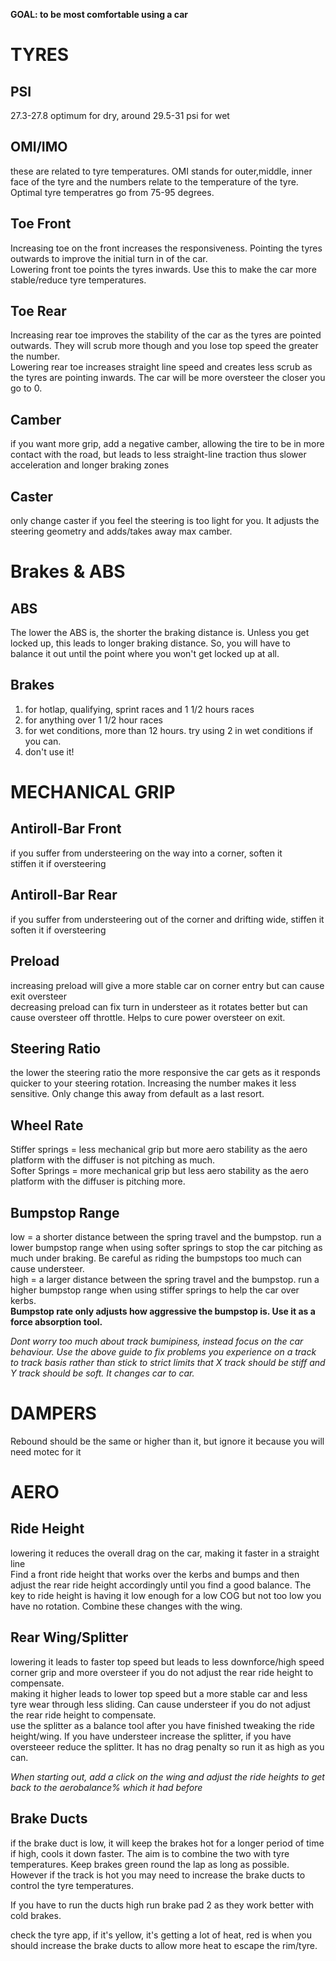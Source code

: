 **GOAL: to be most comfortable using a car**   

# TYRES

## PSI
27.3-27.8 optimum for dry, around 29.5-31 psi for wet   

## OMI/IMO
these are related to tyre temperatures. OMI stands for outer,middle, inner face of the tyre and the numbers relate to the temperature of the tyre. Optimal tyre temperatres go from 75-95 degrees.    

## Toe Front
Increasing toe on the front increases the responsiveness. Pointing the tyres outwards to improve the initial turn in of the car.    
Lowering front toe points the tyres inwards. Use this to make the car more stable/reduce tyre temperatures.    

## Toe Rear
Increasing rear toe improves the stability of the car as the tyres are pointed outwards. They will scrub more though and you lose top speed the greater the number.   
Lowering rear toe increases straight line speed and creates less scrub as the tyres are pointing inwards. The car will be more oversteer the closer you go to 0.    

## Camber
if you want more grip, add a negative camber, allowing the tire to be in more contact with the road, but leads to less straight-line traction thus slower acceleration and longer braking zones   

## Caster
only change caster if you feel the steering is too light for you. It adjusts the steering geometry and adds/takes away max camber.    


# Brakes & ABS

## ABS

The lower the ABS is, the shorter the braking distance is. Unless you get locked up, this leads to longer braking distance. So, you will have to balance it out until the point where you won't get locked up at all.    

## Brakes
1. for hotlap, qualifying, sprint races and 1 1/2 hours races
2. for anything over 1 1/2 hour races
3. for wet conditions, more than 12 hours. try using 2 in wet conditions if you can. 
4. don't use it! 


# MECHANICAL GRIP

## Antiroll-Bar Front
if you suffer from understeering on the way into a corner, soften it    
stiffen it if oversteering   

## Antiroll-Bar Rear
if you suffer from understeering out of the corner and drifting wide, stiffen it   
soften it if oversteering   

## Preload
increasing preload will give a more stable car on corner entry but can cause exit oversteer   
decreasing preload can fix turn in understeer as it rotates better but can cause oversteer off throttle. Helps to cure power oversteer on exit.    

## Steering Ratio
the lower the steering ratio the more responsive the car gets as it responds quicker to your steering rotation. Increasing the number makes it less sensitive. Only change this away from default as a last resort.    

## Wheel Rate
Stiffer springs = less mechanical grip but more aero stability as the aero platform with the diffuser is not pitching as much.     
Softer Springs = more mechanical grip but less aero stability as the aero platform with the diffuser is pitching more.    

## Bumpstop Range
low = a shorter distance between the spring travel and the bumpstop. run a lower bumpstop range when using softer springs to stop the car pitching as much under braking. Be careful as riding the bumpstops too much can cause understeer.    
high = a larger distance between the spring travel and the bumpstop. run a higher bumpstop range when using stiffer springs to help the car over kerbs.    
**Bumpstop rate only adjusts how aggressive the bumpstop is. Use it as a force absorption tool.**   

*Dont worry too much about track bumipiness, instead focus on the car behaviour. Use the above guide to fix problems you experience on a track to track basis rather than stick to strict limits that X track should be stiff and Y track should be soft. It changes car to car.*   

# DAMPERS

Rebound should be the same or higher than it, but ignore it because you will need motec for it


# AERO

## Ride Height
lowering it reduces the overall drag on the car, making it faster in a straight line   
Find a front ride height that works over the kerbs and bumps and then adjust the rear ride height accordingly until you find a good balance. The key to ride height is having it low enough for a low COG but not too low you have no rotation. Combine these changes with the wing.    

## Rear Wing/Splitter
lowering it leads to faster top speed but leads to less downforce/high speed corner grip and more oversteer if you do not adjust the rear ride height to compensate.   
making it higher leads to lower top speed but a more stable car and less tyre wear through less sliding. Can cause understeer if you do not adjust the rear ride height to compensate.    
use the splitter as a balance tool after you have finished tweaking the ride height/wing. If you have understeer increase the splitter, if you have oversteeer reduce the splitter. It has no drag penalty so run it as high as you can.    

*When starting out, add a click on the wing and adjust the ride heights to get back to the aerobalance% which it had before*   

## Brake Ducts
if the brake duct is low, it will keep the brakes hot for a longer period of time   
if high, cools it down faster. The aim is to combine the two with tyre temperatures. Keep brakes green round the lap as long as possible. However if the track is hot you may need to increase the brake ducts to control the tyre temperatures.    

If you have to run the ducts high run brake pad 2 as they work better with cold brakes.    

check the tyre app, if it's yellow, it's getting a lot of heat, red is when you should increase the brake ducts to allow more heat to escape the rim/tyre.    